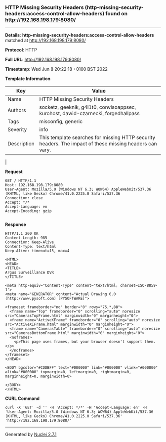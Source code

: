 ### HTTP Missing Security Headers (http-missing-security-headers:access-control-allow-headers) found on http://192.168.198.179:8080/
---
**Details**: **http-missing-security-headers:access-control-allow-headers**  matched at http://192.168.198.179:8080/

**Protocol**: HTTP

**Full URL**: http://192.168.198.179:8080/

**Timestamp**: Wed Jun 8 20:22:18 +0100 BST 2022

**Template Information**

| Key | Value |
|---|---|
| Name | HTTP Missing Security Headers |
| Authors | socketz, geeknik, g4l1t0, convisoappsec, kurohost, dawid-czarnecki, forgedhallpass |
| Tags | misconfig, generic |
| Severity | info |
| Description | This template searches for missing HTTP security headers. The impact of these missing headers can vary.
 |

**Request**
```http
GET / HTTP/1.1
Host: 192.168.198.179:8080
User-Agent: Mozilla/5.0 (Windows NT 6.3; WOW64) AppleWebKit/537.36 (KHTML, like Gecko) Chrome/41.0.2225.0 Safari/537.36
Connection: close
Accept: */*
Accept-Language: en
Accept-Encoding: gzip


```

**Response**
```http
HTTP/1.1 200 OK
Content-Length: 985
Connection: Keep-Alive
Content-Type: text/html
Keep-Alive: timeout=15, max=4

<HTML>
<HEAD>
<TITLE>
Argus Surveillance DVR
</TITLE>

<meta http-equiv="Content-Type" content="text/html; charset=ISO-8859-1">
<meta name="GENERATOR" content="Actual Drawing 6.0 (http://www.pysoft.com) [PYSOFTWARE]">

<frameset frameborder="no" border="0" rows="75,*,88">
  <frame name="Top" frameborder="0" scrolling="auto" noresize src="CamerasTopFrame.html" marginwidth="0" marginheight="0">  
  <frame name="ActiveXFrame" frameborder="0" scrolling="auto" noresize src="ActiveXIFrame.html" marginwidth="0" marginheight="0">
  <frame name="CamerasTable" frameborder="0" scrolling="auto" noresize src="CamerasBottomFrame.html" marginwidth="0" marginheight="0">  
  <noframes>
    <p>This page uses frames, but your browser doesn't support them.</p>
  </noframes>
</frameset>
</HEAD>

<BODY bgcolor="#CDDBFF" text="#000000" link="#000000" vlink="#000000" alink="#000000" topmargin=0, leftmargin=0, rightmargin=0, marginheight=0, marginwidth=0>

</BODY>
</HTML>

```


**CURL Command**
```
curl -X 'GET' -d '' -H 'Accept: */*' -H 'Accept-Language: en' -H 'User-Agent: Mozilla/5.0 (Windows NT 6.3; WOW64) AppleWebKit/537.36 (KHTML, like Gecko) Chrome/41.0.2225.0 Safari/537.36' 'http://192.168.198.179:8080/'
```
---
Generated by [Nuclei 2.7.1](https://github.com/projectdiscovery/nuclei)